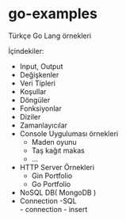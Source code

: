 # go-examples
Türkçe Go Lang örnekleri

İçindekiler:
  - Input, Output
  - Değişkenler
  - Veri Tipleri
  - Koşullar
  - Döngüler
  - Fonksiyonlar
  - Diziler
  - Zamanlayıcılar
  - Console Uyguluması örnekleri
    - Maden oyunu
    - Taş kağıt makas
    - ...
  - HTTP Server Örnekleri
    - Gin Portfolio
    - Go Portfolio
  - NoSQL DB( MongoDB )
   - Connection
  -SQL<br>
    - connection
    - insert
   

  
